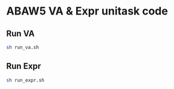 # ABAW5 VA & Expr unitask code

## Run VA
```bash
sh run_va.sh
```

## Run Expr
```bash
sh run_expr.sh
```
